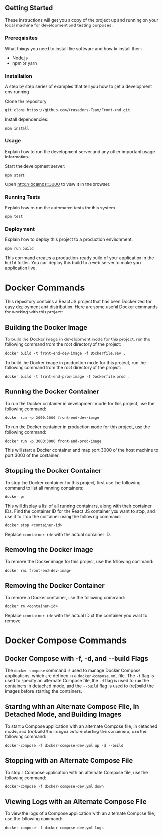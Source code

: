 ## Getting Started

These instructions will get you a copy of the project up and running on your local machine for development and testing purposes.

### Prerequisites

What things you need to install the software and how to install them

- Node.js
- npm or yarn

### Installation

A step by step series of examples that tell you how to get a development env running

Clone the repository:

```
git clone https://github.com/Crusaders-Team/Front-end.git
```

Install dependencies:

```
npm install
```

### Usage

Explain how to run the development server and any other important usage information.

Start the development server:

```
npm start
```

Open [http://localhost:3000](http://localhost:3000) to view it in the browser.

### Running Tests

Explain how to run the automated tests for this system.

```
npm test
```

### Deployment

Explain how to deploy this project to a production environment.

```
npm run build
```

This command creates a production-ready build of your application in the `build` folder. You can deploy this build to a web server to make your application live.

# Docker Commands

This repository contains a React JS project that has been Dockerized for easy deployment and distribution. Here are some useful Docker commands for working with this project:

## Building the Docker Image

To build the Docker image in development mode for this project, run the following command from the root directory of the project:

```
docker build -t front-end-dev-image -f Dockerfile.dev .
```

To build the Docker image in production mode for this project, run the following command from the root directory of the project:

```
docker build -t front-end-prod-image -f Dockerfile.prod .
```

## Running the Docker Container

To run the Docker container in development mode for this project, use the following command:

```
docker run -p 3000:3000 front-end-dev-image
```

To run the Docker container in production mode for this project, use the following command:

```
docker run -p 3000:3000 front-end-prod-image
```

This will start a Docker container and map port 3000 of the host machine to port 3000 of the container.

## Stopping the Docker Container

To stop the Docker container for this project, first use the following command to list all running containers:

```
docker ps
```

This will display a list of all running containers, along with their container IDs. Find the container ID for the React JS container you want to stop, and use it to stop the container using the following command:

```
docker stop <container-id>
```

Replace `<container-id>` with the actual container ID.

## Removing the Docker Image

To remove the Docker image for this project, use the following command:

```
docker rmi front-end-dev-image
```

## Removing the Docker Container

To remove a Docker container, use the following command:

```
docker rm <container-id>
```

Replace `<container-id>` with the actual ID of the container you want to remove.

# Docker Compose Commands

## Docker Compose with -f, -d, and --build Flags

The `docker-compose` command is used to manage Docker Compose applications, which are defined in a `docker-compose.yml` file. The `-f` flag is used to specify an alternate Compose file, the `-d` flag is used to run the containers in detached mode, and the `--build` flag is used to (re)build the images before starting the containers.

## Starting with an Alternate Compose File, in Detached Mode, and Building Images

To start a Compose application with an alternate Compose file, in detached mode, and (re)build the images before starting the containers, use the following command:

```
docker-compose -f docker-compose-dev.yml up -d --build
```

## Stopping with an Alternate Compose File

To stop a Compose application with an alternate Compose file, use the following command:

```
docker-compose -f docker-compose-dev.yml down
```

## Viewing Logs with an Alternate Compose File

To view the logs of a Compose application with an alternate Compose file, use the following command:

```
docker-compose -f docker-compose-dev.yml logs
```
